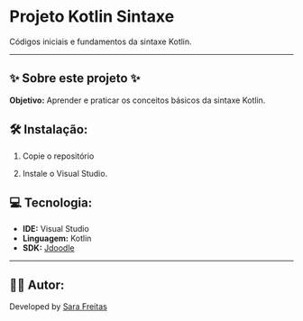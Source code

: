 # Projeto Kotlin Sintaxe
Códigos iniciais e fundamentos da sintaxe Kotlin.

---

## ✨ Sobre este projeto ✨
**Objetivo:**
Aprender e praticar os conceitos básicos da sintaxe Kotlin.


## 🛠️ Instalação:
1.  Copie o repositório

2.  Instale o Visual Studio.


## 💻 Tecnologia:
* **IDE:** Visual Studio
* **Linguagem:** Kotlin
* **SDK:** [Jdoodle](https://www.jdoodle.com/compile-kotlin-online)

---

## 👨‍💻 Autor:
Developed by [Sara Freitas](https://github.com/sahfreitas)
